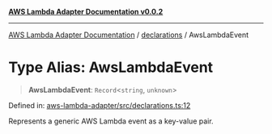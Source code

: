 [**AWS Lambda Adapter Documentation v0.0.2**](../../README.md)

***

[AWS Lambda Adapter Documentation](../../modules.md) / [declarations](../README.md) / AwsLambdaEvent

# Type Alias: AwsLambdaEvent

> **AwsLambdaEvent**: `Record`\<`string`, `unknown`\>

Defined in: [aws-lambda-adapter/src/declarations.ts:12](https://github.com/stonemjs/aws-lambda-adapter/blob/b2e29f567ac56717023f9597000ee3f0d0278093/src/declarations.ts#L12)

Represents a generic AWS Lambda event as a key-value pair.
